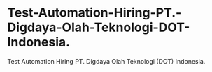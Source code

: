 # Test-Automation-Hiring-PT.-Digdaya-Olah-Teknologi-DOT-Indonesia.
Test Automation Hiring PT. Digdaya Olah Teknologi (DOT) Indonesia.

